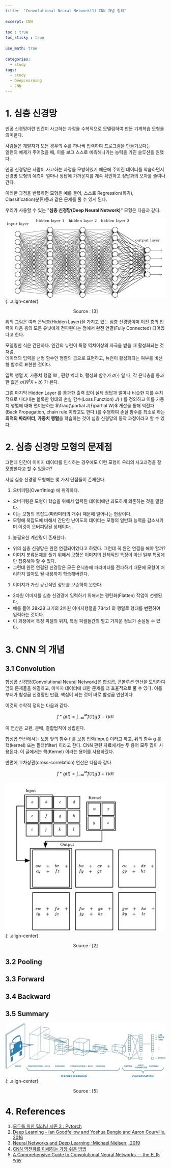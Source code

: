 ```yaml
---
title:  "Convolutional Neural Network(1)-CNN 개념 정리"

excerpt: CNN 

toc : true
toc_sticky : true  

use_math: true

categories:
  - study
tags:
  - study
  - DeepLearning
  - CNN
---
```

# 1. 심층 신경망
인공 신경망이란 인간이 사고하는 과정을 수학적으로 모델링하여 
만든 기계학습 모형을 의미한다.  

사람들은 개발자가 모든 경우의 수를
하나씩 입력하여 프로그램을 만들기보다는\
일련의 예제가 주어졌을 때,
이를 보고 스스로 예측해나가는 능력을 가진 솔루션을 원했다. 

인공 신경망은 사람이 사고하는 과정을 모방하였기 때문에 주어진 데이터를 학습하면서\
신경망 모형의 예측이 얼마나 정답에 가까운지를 계속 확인하고 정답과의 오차를 줄여나간다.

이러한 과정을 반복하면 모형은 예를 들어, 스스로 Regression(회귀), Classification(분류)등과 같은 
문제를 풀 수 있게 된다.

 우리가 사용할 수 있는  "**심층 신경망(Deep Neural Network)**"
모형은 다음과 같다. 

![mlp](https://github.com/Sodychoe/sodychoe.github.io/blob/main/assets/images/%20study/CNN/mlp.png?raw=true){: .align-center}

<div style="text-align: center;">Source : [3]</div>

위의 그림은 여러 은닉층(Hidden Layer)을 가지고 있는 심층 신경망이며 이전 층의 입력이
다음 층의 모든 유닛에게 전파된다는 점에서 완전 연결(Fully Connected) 되어있다고 한다.

모델링한 식은 간단하다. 인간의 뉴런이 특정 역치이상의 자극을 받을 때 활성화되는 것 처럼, \
데이터의 입력을 선형 함수인 행렬의 곱으로 표현하고, 뉴런이 활성화되는 여부를 비선형 함수로
표현한 것이다.

 입력 행렬 $X$, 가중치 행렬 W , 편향 벡터 $b$,  활성화 함수가 $\sigma(\cdot)$ 일 때,
 각 은닉층을 통과한 값은 $\sigma(W^tX+b)$ 가 된다. 

그럼 마지막 Hidden Layer 를 통과한 출력 값이 실제 정답과 얼마나 비슷한 지를
수치적으로 나타내는 볼록한 형태의 손실 함수(Loss Function) $J(\cdot)$ 를 정의하고
이를 가중치 행렬에 대해 편미분하는 $\frac{\partial J}{\partial W}$   계산을 통해
역전파(Back Propagation, chain rule 이라고도 한다.)를 수행하여
손실 함수를 최소로 하는 **최적의 파라미터, 가중치 행렬**을 학습하는 것이 
심층 신경망의 동작 과정이라고 할 수 있다.


# 2. 심층 신경망 모형의 문제점
그런데 인간이 이미지 데이터를 인식하는 경우에도 이런 모형이
우리의 사고과정을 잘 모방한다고 할 수 있을까?

사실 심층 신경망 모형에는 몇 가지 단점들이 존재한다.

1. 오버피팅(Overfitting) 에 취약하다.
- 오버피팅은 모형이 학습을 위해서 입력된 데이터에만 과도하게 의존하는 것을 말한다.
- 이는 모형의 복잡도(파라미터의 개수) 때문에 일어나는 현상이다.
- 모형에 복잡도에 비해서 간단한 난이도의 데이터는 모형의 일반화 능력을 감소시키며 이것이 오버피팅된 상태이다. 

1. 불필요한 계산량이 존재한다.
- 위의 심층 신경망은 완전 연결되어있다고 하였다. 그런데 꼭 완전 연결을 해야 할까?
- 이미지 분류문제를 풀기 위해서 모형은 이미지의 전체적인 특징이 아닌 일부 특징에만 집중해야 할 수 있다.
- 그런데 완전 연결된 신경망은 모든 은닉층에 파라미터를 전파하기 때문에 모형이 처리하지 않아도 될 내용까지 학습해버린다. 

1. 이미지가 가진 공간적인 정보를 보존하지 못한다.
-  2차원 이미지를 심층 신경망에 입력하기 위해서는 평탄화(Flatten) 작업이 선행된다.
-  예를 들어 28x28 크기의 2차원 이미지행렬을 784x1 의 행렬로 형태를 변환하여 입력하는 것이다.
-  이 과정에서 특정 픽셀의 위치, 특정 픽셀들간의 멀고 가까운 정보가 손실될 수 있다.

[//]: # (![sparseconnectivity]&#40;https://github.com/Sodychoe/sodychoe.github.io/blob/main/assets/images/%20study/CNN/sparseconn.png?raw=true&#41;{: .align-center})

[//]: # (<div style="text-align: center;">Source : [2]</div>)





# 3. CNN 의 개념

## 3.1 Convolution

합성곱 신경망(Convolutional Neural Network)은 합성곱, 콘볼루션 연산을 도입하여
앞의 문제들을 해결하고, 이미지 데이터에 대한 문제를 더 효율적으로 풀 수 있다.
이름부터가 합성곱 신경망인 만큼, 핵심이 되는 것이 바로 합성곱 연산이다

이것의 수학적 정의는 다음과 같다.

$$f*g(t)=\int_{-\infty}^{\infty}f(\tau)g(t-\tau)d\tau$$

이 연산은 교환, 분배, 결합법칙이 성립힌다. 

합성곱 연산에서는 보통 앞의 함수 f 를 보통 입력(Input) 이라고 하고, 뒤의 함수 g 를 핵(kernel)
또는 필터(filter) 이라고 한다. CNN 관련 자료에서는 두 용어 모두 많이 사용된다. 이 글에서는
핵(Kernel) 이라는 용어를 사용하겠다. 

반면에 교차상관(cross-correlation) 연산은 다음과 같다 

$$f*g(t)=\int_{-\infty}^{\infty}f(\tau)g(t+\tau)d\tau$$

![conv](https://github.com/Sodychoe/sodychoe.github.io/blob/main/assets/images/%20study/CNN/conv.png?raw=true){: .align-center}

<div style="text-align: center;">Source : [2]</div>

## 3.2 Pooling

## 3.3 Forward

## 3.4 Backward

## 3.5 Summary

![convstructure](https://raw.githubusercontent.com/Sodychoe/sodychoe.github.io/main/assets/images/%20study/CNN/cnnstructure.webp){: .align-center}

<div style="text-align: center;">Source : [5]</div>


# 4. References

1. [모두를 위한 딥러닝 시즌 2 : Pytorch](https://deeplearningzerotoall.github.io/season2/)
2. [Deep Learning - Ian Goodfellow and Yoshua Bengio and Aaron Courville, 2016](https://www.deeplearningbook.org/)
3. [Neural Networks and Deep Learning -Michael Nielsen , 2019 ](http://neuralnetworksanddeeplearning.com/index.html) 
4. [CNN 역전파를 이해하는 가장 쉬운 방법](https://metamath1.github.io/cnn/index.html)
3. [A Comprehensive Guide to Convolutional Neural Networks — the ELI5 way](https://towardsdatascience.com/a-comprehensive-guide-to-convolutional-neural-networks-the-eli5-way-3bd2b1164a53)
